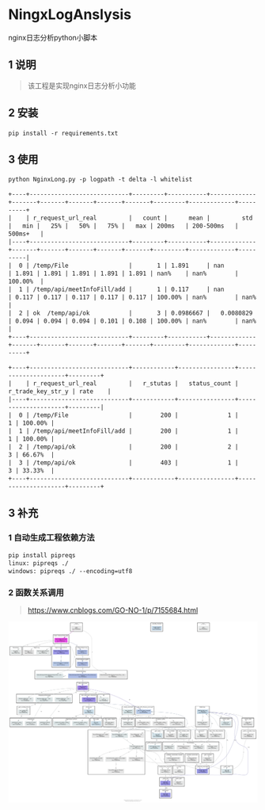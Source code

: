 # NingxLogAnslysis
nginx日志分析python小脚本

## 1 说明

> 该工程是实现nginx日志分析小功能


## 2 安装

`pip install -r requirements.txt`


## 3 使用

`python NginxLong.py -p logpath -t delta -l whitelist`

```buildoutcfg
+----+----------------------------+---------+-----------+-------------+-------+-------+-------+-------+-------+---------+-------------+----------+
|    | r_request_url_real         |   count |      mean |         std |   min |   25% |   50% |   75% |   max | 200ms   | 200-500ms   | 500ms+   |
|----+----------------------------+---------+-----------+-------------+-------+-------+-------+-------+-------+---------+-------------+----------|
|  0 | /temp/File                 |       1 | 1.891     | nan         | 1.891 | 1.891 | 1.891 | 1.891 | 1.891 | nan%    | nan%        | 100.00%  |
|  1 | /temp/api/meetInfoFill/add |       1 | 0.117     | nan         | 0.117 | 0.117 | 0.117 | 0.117 | 0.117 | 100.00% | nan%        | nan%     |
|  2 | ok  /temp/api/ok           |       3 | 0.0986667 |   0.0080829 | 0.094 | 0.094 | 0.094 | 0.101 | 0.108 | 100.00% | nan%        | nan%     |
+----+----------------------------+---------+-----------+-------------+-------+-------+-------+-------+-------+---------+-------------+----------+
```

```buildoutcfg
+----+----------------------------+------------+----------------+---------------------+---------+
|    | r_request_url_real         |   r_stutas |   status_count |   r_trade_key_str_y | rate    |
|----+----------------------------+------------+----------------+---------------------+---------|
|  0 | /temp/File                 |        200 |              1 |                   1 | 100.00% |
|  1 | /temp/api/meetInfoFill/add |        200 |              1 |                   1 | 100.00% |
|  2 | /temp/api/ok               |        200 |              2 |                   3 | 66.67%  |
|  3 | /temp/api/ok               |        403 |              1 |                   3 | 33.33%  |
+----+----------------------------+------------+----------------+---------------------+---------+
```



## 3 补充

### 1 自动生成工程依赖方法

```buildoutcfg
pip install pipreqs
linux: pipreqs ./
windows: pipreqs ./ --encoding=utf8

```

### 2 函数关系调用

> https://www.cnblogs.com/GO-NO-1/p/7155684.html

![basic.png](basic.png)